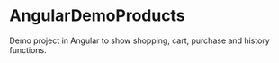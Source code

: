 # AngularDemoProducts
Demo project in Angular to show shopping, cart, purchase and history functions.
